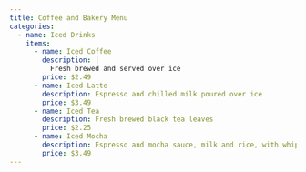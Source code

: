 ```yaml
---
title: Coffee and Bakery Menu
categories:
  - name: Iced Drinks
    items:
      - name: Iced Coffee
        description: |
          Fresh brewed and served over ice
        price: $2.49
      - name: Iced Latte
        description: Espresso and chilled milk poured over ice
        price: $3.49
      - name: Iced Tea
        description: Fresh brewed black tea leaves
        price: $2.25
      - name: Iced Mocha
        description: Espresso and mocha sauce, milk and rice, with whipped cream
        price: $3.49
---
```

